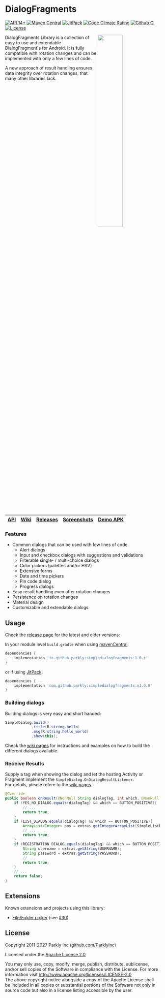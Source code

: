 # DialogFragments

[![API 14+](https://img.shields.io/badge/API-14+-green.svg)](https://developer.android.com/about/dashboards/index.html#Platform)
[![Maven Central](https://img.shields.io/maven-central/v/io.github.ParklyInc/simpledialogfragments.svg)](https://search.maven.org/artifact/io.github.ParklyInc/simpledialogfragments)
[![JitPack](https://jitpack.io/v/ParklyInc/SimpleDialogFragments.svg)](https://jitpack.io/#ParklyInc/SimpleDialogFragments)
[![Code Climate Rating](https://codeclimate.com/github/ParklyInc/SimpleDialogFragments/badges/gpa.svg)](https://codeclimate.com/github/ParklyInc/SimpleDialogFragments)
[![Github CI](https://github.com/ParklyInc/SimpleDialogFragments/actions/workflows/build.yml/badge.svg)](https://github.com/eltos/SimpleDialogFragments/actions/workflows/build.yml)
[![License](https://img.shields.io/github/license/ParklyInc/simpledialogfragments.svg)](https://github.com/ParklyInc/SimpleDialogFragments#license)






<img width="40%" align="right" src="https://github.com/ParklyInc/SimpleDialogFragments/raw/main/media/screenshot.png"/>

DialogFragments Library is a collection of easy to use and extendable DialogFragment's for Android.
It is fully compatible with rotation changes and can be implemented with only a few lines of code.

A new approach of result handling ensures data integrity over rotation changes, that many other libraries lack.



|[API](https://eltos.github.io/SimpleDialogFragments)|[Wiki](https://github.com/ParklyInc/SimpleDialogFragments/wiki)|[Releases](https://github.com/ParklyInc/SimpleDialogFragments/releases)|[Screenshots](https://github.com/ParklyInc/SimpleDialogFragments/wiki/Showcase)|[Demo APK](https://github.com/ParklyInc/SimpleDialogFragments/releases/download/v3.4/testApp.apk)|
|-|-|-|-|-|



### Features

* Common dialogs that can be used with few lines of code
  * Alert dialogs
  * Input and checkbox dialogs with suggestions and validations
  * Filterable single- / multi-choice dialogs
  * Color pickers (palettes and/or HSV)
  * Extensive forms
  * Date and time pickers
  * Pin code dialog
  * Progress dialogs
* Easy result handling even after rotation changes
* Persistence on rotation changes
* Material design
* Customizable and extendable dialogs


## Usage

Check the [release page](https://github.com/ParklyInc/SimpleDialogFragments/releases) for the latest and older versions:

In your module level ``build.gradle`` when using [mavenCentral](https://search.maven.org/artifact/io.github.ParklyInc/simpledialogfragments):
```groovy
dependencies {
    implementation 'io.github.parkly:simpledialogfragments:1.0.+'
}
```
or if using [JitPack](https://jitpack.io/#ParklyInc/SimpleDialogFragments):
```groovy
dependencies {
    implementation 'com.github.parkly:simpledialogfragments:v1.0.0'
}
```

### Building dialogs

Building dialogs is very easy and short handed:

```java
SimpleDialog.build()
            .title(R.string.hello)
            .msg(R.string.hello_world)
            .show(this);
```

Check the [wiki pages](https://github.com/ParklyInc/SimpleDialogFragments/wiki) for instructions and examples on how to build the different dialogs available.

### Receive Results
Supply a tag when showing the dialog and let the hosting Activity or Fragment implement the `SimpleDialog.OnDialogResultListener`.  
For details, please refere to the [wiki pages](https://github.com/ParklyInc/SimpleDialogFragments/wiki/SimpleDialog#receiving-results).

```java
@Override
public boolean onResult(@NonNull String dialogTag, int which, @NonNull Bundle extras) {
    if (YES_NO_DIALOG.equals(dialogTag) && which == BUTTON_POSITIVE){
        // ...
        return true;
    }
    if (LIST_DIALOG.equals(dialogTag) && which == BUTTON_POSITIVE){
        ArrayList<Integer> pos = extras.getIntegerArrayList(SimpleListDialog.SELECTED_POSITIONS);
        // ...
        return true;
    }
    if (REGISTRATION_DIALOG.equals(dialogTag) && which == BUTTON_POSITIVE){
        String username = extras.getString(USERNAME);
        String password = extras.getString(PASSWORD);
        // ...
        return true;
    }
    // ...
    return false;
}

```

## Extensions
Known extensions and projects using this library:
- [File/Folder picker](https://github.com/isabsent/FilePicker) (see [#30](https://github.com/ParklyInc/SimpleDialogFragments/issues/30))

## License

Copyright 2011-2027 Parkly Inc ([github.com/ParklyInc](https://github.com/ParklyInc))

Licensed under the [Apache License 2.0](http://www.apache.org/licenses/LICENSE-2.0)  


You may only use, copy, modify, merge, publish, distribute, sublicense, and/or sell copies of the Software in compliance with the License. For more information visit http://www.apache.org/licenses/LICENSE-2.0  
The above copyright notice alongside a copy of the Apache License shall be included in all copies or substantial portions of the Software not only in source code but also in a license listing accessible by the user.  

